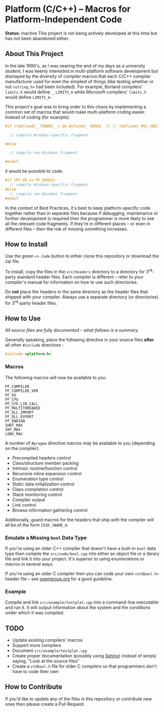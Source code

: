 # Platform (C/C++) &ndash;  Macros for Platform-Independent Code
**Status:**  Inactive
This project is not being actively developed at this time but has not been abandoned either.

## About This Project

In the late 1990's, as I was nearing the end of my days as a university student, I was keenly interested in multi-platform software development but dismayed by the diversity of compiler macros that each C/C++ compiler manufacturer used for even the simplest of things (like testing whether or not `<string.h>` had been included).  For example, Borland compilers' `limits.h` would define `__LIMITS_H` while Microsoft compilers' `limits.h` would define `LIMITS_H`.

This project's goal was to bring order to this chaos by implementing a common set of macros that would make multi-platform coding easier.  Instead of coding (for example):

```c
#if ((defined(__TURBOC__) && defined(__WIN32__)) || (defined(_MSC_VER) && defined(_WIN32)))

  // compile Windows-specific fragment

#else

  // compile non-Windows fragment

#endif
  ```
  
  it would be possible to code:
  
```c
#if (PF_OS == PF_WIN32)
  // compile Windows-specific fragment
#else
  // compile non-Windows fragment
#endif
```

In the context of Best Practices, it's best to keep platform-specific code together rather than in separate files because if debugging, maintenance or further development is required then the programmer is more likely to see all the relevant code fragments.  If they're in different places &ndash; or even in different files &ndash; then the risk of missing something increases.

## How to Install

Use the green `<> Code` button to either clone this repository or download the zip file.

To install, copy the files in the `src/headers` directory to a directory for 3<sup>rd</sup>-party standard header files.    Each compiler is different &ndash; refer to your compiler's manual for information on how to use such directories.

Do **not** place the headers in the same directory as the header files that shipped with your compiler.  Always use a separate directory (or directories) for 3<sup>rd</sup>-party header files.

## How to Use

*All source files are fully documented &ndash; what follows is a summary.*

Generally speaking, place the following directive in your source files **after** all other `#include` directives :

```c
#include <platform.h>
```

### Macros

The following macros will now be available to you:

```
PF_COMPILER
PF_COMPILER_VER
PF_OS
PF_CPU
PF_STD_LIB_CALL
PF_MULTITHREADED
PF_DLL_IMPORT
PF_DLL_EXPORT
PF_ENDIAN
SHRT_MAX
INT_MAX
LONG_MAX
```

A number of `#pragma` directive macros *may* be available to you (depending on the compiler):

- Precompiled headers control
- Class/structure member packing
- Intrinsic routine/function control
- Recursive inline expansion control
- Enumeration type control
- Static data initialization control
- Class compilation control
- Stack monitoring control
- Compiler output
- Link control
- Browse information gathering control

Additionally, guard macros for the headers that ship with the compiler will all be of the form `[DIR_]NAME_H`.

### Emulate a Missing `bool` Data Type

If you're using an older C++ compiler that doesn't have a built-in `bool` data type then compile the `src/code/bool.cpp` into either an object file or a library file and link it into your project.  It's superior to using enumerations or macros in several ways.

If you're using an older C compiler then you can code your own `<stdbool.h>` header file &ndash; see [opengroup.org](https://pubs.opengroup.org/onlinepubs/9699919799/basedefs/stdbool.h.html) for a good guideline.

### Example

Compile and link `src/example/testplat.cpp` into a command-line executable and run it.  It will output information about the system and the conditions under which it was compiled.

## TODO

- Update existing compilers' macros
- Support more compilers
- Document `src/example/testplat.cpp`
- Create proper documentation (possibly using [Sphinx](https://www.sphinx-doc.org/)) instead of simply saying, "Look at the source files"
- Create a `stdbool.h` file for older C compilers so that programmers don't have to code their own

## How to Contribute

If you'd like to update any of the files in this repository or contribute new ones then please create a Pull Request.
